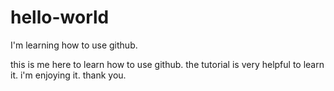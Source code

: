 # hello-world
I'm learning how to use github.



this is me here to learn how to use github. the tutorial is very helpful to learn it. i'm enjoying it. thank you.
